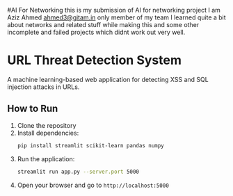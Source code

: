 #AI For Networking
this is my submission of AI for networking project 
I am Aziz Ahmed ahmed3@gitam.in only member of my team
I learned quite a bit about networks and related stuff while making this and some other incomplete and failed projects which didnt work out very well. 

# URL Threat Detection System

A machine learning-based web application for detecting XSS and SQL injection attacks in URLs.

## How to Run

1. Clone the repository
2. Install dependencies:
   ```bash
   pip install streamlit scikit-learn pandas numpy
   ```
3. Run the application:
   ```bash
   streamlit run app.py --server.port 5000
   ```
4. Open your browser and go to `http://localhost:5000`
